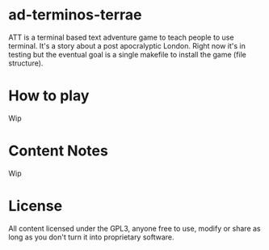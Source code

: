 # ad-terminos-terrae
ATT is a terminal based text adventure game to teach people to use terminal. It's a story about a post apocralyptic London. Right now it's in testing but the eventual goal is a single makefile to install the game (file structure).
# How to play
Wip
# Content Notes
Wip
# License
All content licensed under the GPL3, anyone free to use, modify or share as long as you don't turn it into proprietary software.
